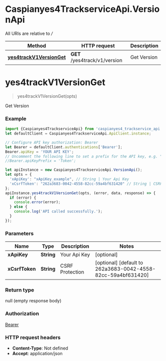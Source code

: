 # Caspianyes4TrackserviceApi.VersionApi

All URIs are relative to */*

Method | HTTP request | Description
------------- | ------------- | -------------
[**yes4trackV1VersionGet**](VersionApi.md#yes4trackV1VersionGet) | **GET** /yes4track/v1/version | Get Version

<a name="yes4trackV1VersionGet"></a>
# **yes4trackV1VersionGet**
> yes4trackV1VersionGet(opts)

Get Version

### Example
```javascript
import {Caspianyes4TrackserviceApi} from 'caspianyes4_trackservice_api';
let defaultClient = Caspianyes4TrackserviceApi.ApiClient.instance;

// Configure API key authorization: Bearer
let Bearer = defaultClient.authentications['Bearer'];
Bearer.apiKey = 'YOUR API KEY';
// Uncomment the following line to set a prefix for the API key, e.g. "Token" (defaults to null)
//Bearer.apiKeyPrefix = 'Token';

let apiInstance = new Caspianyes4TrackserviceApi.VersionApi();
let opts = { 
  'xApiKey': "xApiKey_example", // String | Your Api Key
  'xCsrfToken': "262a3683-0042-4558-82cc-59a4bf631420" // String | CSRF Protection
};
apiInstance.yes4trackV1VersionGet(opts, (error, data, response) => {
  if (error) {
    console.error(error);
  } else {
    console.log('API called successfully.');
  }
});
```

### Parameters

Name | Type | Description  | Notes
------------- | ------------- | ------------- | -------------
 **xApiKey** | **String**| Your Api Key | [optional] 
 **xCsrfToken** | **String**| CSRF Protection | [optional] [default to 262a3683-0042-4558-82cc-59a4bf631420]

### Return type

null (empty response body)

### Authorization

[Bearer](../README.md#Bearer)

### HTTP request headers

 - **Content-Type**: Not defined
 - **Accept**: application/json

